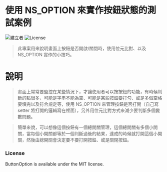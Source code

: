 # 使用 NS_OPTION 來實作按鈕狀態的測試案例

![建立者](https://img.shields.io/badge/建立者-Coody-orange.svg)
![License](https://img.shields.io/dub/l/vibe-d.svg)

>此專案用來說明畫面上按鈕是否開啟/關閉時，使用位元比對、以及 NS_OPTION 實作的小技巧。

# 說明

>畫面上常常要監控在某些情況下，才讓使用者可以按按鈕的功能，有時候判斷的點很多，可能是字串不能為空、可能是某些按鈕要打勾、或是多個空格要填完以及符合規定等，使用 NS_OPTION 來管理按鈕是否打開（自己寫 setter 將打開的邏輯寫在裡面），另外用位元比對方式來減少要判斷多個變數問題。

>簡單來說，可以想像這個按鈕有一個總開關管理，這個總開關有多個小開關，當每個小開關都等於一個判斷過後的結果，達成的時候就打開這個小開關，然後由總開關會決定要不要打開按鈕、或是關閉按鈕。

### License

ButtonOption is available under the MIT license.


